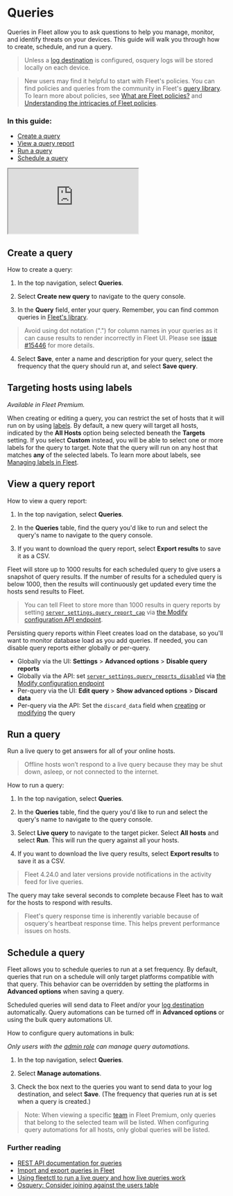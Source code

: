 # Queries

Queries in Fleet allow you to ask questions to help you manage, monitor, and identify threats on your devices. This guide will walk you through how to create, schedule, and run a query.

> Unless a [log destination](https://fleetdm.com/guides/log-destinations) is configured, osquery logs will be stored locally on each device.

> New users may find it helpful to start with Fleet's policies. You can find policies and queries from the community in Fleet's [query library](https://fleetdm.com/queries). To learn more about policies, see [What are Fleet policies?](https://fleetdm.com/securing/what-are-fleet-policies) and [Understanding the intricacies of Fleet policies](https://fleetdm.com/guides/understanding-the-intricacies-of-fleet-policies).

### In this guide:

- [Create a query](#create-a-query)
- [View a query report](#view-a-query-report)
- [Run a query](#run-a-query)
- [Schedule a query](#schedule-a-query)

<div purpose="embedded-content">
   <iframe src="https://www.youtube.com/embed/07ErAAahRsg" allowfullscreen></iframe>
</div>



## Create a query

How to create a query:

1. In the top navigation, select **Queries**.

2. Select **Create new query** to navigate to the query console.

3. In the **Query** field, enter your query. Remember, you can find common queries in [Fleet's library](https://fleetdm.com/queries).
> Avoid using dot notation (".") for column names in your queries as it can cause results to render incorrectly in Fleet UI. Please see [issue #15446](https://github.com/fleetdm/fleet/issues/15446) for more details. 

4. Select **Save**, enter a name and description for your query, select the frequency that the query should run at, and select **Save query**.

## Targeting hosts using labels

_Available in Fleet Premium._

When creating or editing a query, you can restrict the set of hosts that it will run on by using [labels](https://fleetdm.com/guides/managing-labels-in-fleet).  By default, a new query will target all hosts, indicated by the **All Hosts** option being selected beneath the **Targets** setting.  If you select **Custom** instead, you will be able to select one or more labels for the query to target. Note that the query will run on any host that matches __any__ of the selected labels. To learn more about labels, see [Managing labels in Fleet](https://fleetdm.com/guides/managing-labels-in-fleet).

## View a query report

How to view a query report:

1. In the top navigation, select **Queries**.

2. In the **Queries** table, find the query you'd like to run and select the query's name to navigate to the query console.

3. If you want to download the query report, select **Export results** to save it as a CSV.

Fleet will store up to 1000 results for each scheduled query to give users a snapshot of query results. If the number of results for a scheduled query is below 1000, then the results will continuously get updated every time the hosts send results to Fleet.

> You can tell Fleet to store more than 1000 results in query reports by setting [`server_settings.query_report_cap`](https://fleetdm.com/docs/rest-api/rest-api#server-settings) via [the Modify configuration API endpoint](https://fleetdm.com/docs/rest-api/rest-api#modify-configuration).

Persisting query reports within Fleet creates load on the database, so you'll want to monitor database load as you add queries. If needed, you can disable query reports either globally or per-query.

* Globally via the UI: **Settings** > **Advanced options** > **Disable query reports**
* Globally via the API: set [`server_settings.query_reports_disabled`](https://fleetdm.com/docs/rest-api/rest-api#server-settings) via [the Modify configuration endpoint](https://fleetdm.com/docs/rest-api/rest-api#modify-configuration)
* Per-query via the UI: **Edit query** > **Show advanced options** > **Discard data**
* Per-query via the API: Set the `discard_data` field when [creating](https://fleetdm.com/docs/rest-api/rest-api#create-query) or [modifying](https://fleetdm.com/docs/rest-api/rest-api#modify-query) the query

## Run a query

Run a live query to get answers for all of your online hosts.

> Offline hosts won’t respond to a live query because they may be shut down, asleep, or not connected to the internet.

How to run a query:

1. In the top navigation, select **Queries**.

2. In the **Queries** table, find the query you'd like to run and select the query's name to navigate to the query console.

3. Select **Live query** to navigate to the target picker. Select **All hosts** and select **Run**. This will run the query against all your hosts.

4. If you want to download the live query results, select **Export results** to save it as a CSV.

> Fleet 4.24.0 and later versions provide notifications in the activity feed for live queries. 

The query may take several seconds to complete because Fleet has to wait for the hosts to respond with results.

> Fleet's query response time is inherently variable because of osquery's heartbeat response time. This helps prevent performance issues on hosts.

## Schedule a query

Fleet allows you to schedule queries to run at a set frequency. By default, queries that run on a schedule will only target platforms compatible with that query. This behavior can be overridden by setting the platforms in **Advanced options** when saving a query.

Scheduled queries will send data to Fleet and/or your [log destination](https://fleetdm.com/docs/using-fleet/log-destinations) automatically. Query automations can be turned off in **Advanced options** or using the bulk query automations UI.

How to configure query automations in bulk:

*Only users with the [admin role](https://fleetdm.com/docs/using-fleet/manage-access#admin) can manage query automations.*

1. In the top navigation, select **Queries**.

2. Select **Manage automations**.

3. Check the box next to the queries you want to send data to your log destination, and select **Save**. (The frequency that queries run at is set when a query is created.)

> Note: When viewing a specific [team](https://fleetdm.com/docs/using-fleet/segment-hosts) in Fleet Premium, only queries that belong to the selected team will be listed. When configuring query automations for all hosts, only global queries will be listed.

### Further reading

- [REST API documentation for queries](https://fleetdm.com/docs/rest-api/rest-api#queries)
- [Import and export queries in Fleet](https://fleetdm.com/guides/import-and-export-queries-in-fleet)
- [Using fleetctl to run a live query and how live queries work](https://fleetdm.com/guides/get-current-telemetry-from-your-devices-with-live-queries#basic-article)
- [Osquery: Consider joining against the users table](https://fleetdm.com/guides/osquery-consider-joining-against-the-users-table)


<meta name="category" value="guides">
<meta name="authorGitHubUsername" value="noahtalerman">
<meta name="authorFullName" value="Noah Talerman">
<meta name="publishedOn" value="2025-01-01">
<meta name="articleTitle" value="Queries">
<meta name="description" value="Learn how to create, run, and schedule queries, as well as update agent options in the Fleet user interface.">
